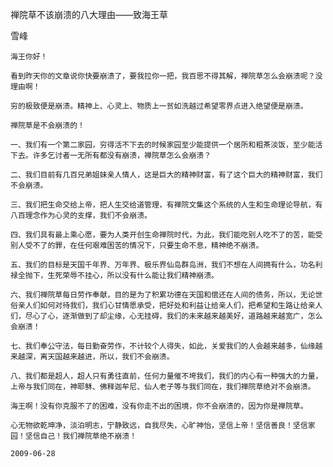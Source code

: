 禅院草不该崩溃的八大理由——致海王草

雪峰


    海王你好！

    看到昨天你的文章说你快要崩溃了，要我拉你一把，我百思不得其解，禅院草怎么会崩溃呢？没理由啊！

    穷的极致便是崩溃。精神上、心灵上、物质上一贫如洗越过希望零界点进入绝望便是崩溃。

    禅院草是不会崩溃的！

    一、我们有一个第二家园，穷得活不下去的时候家园至少能提供一个居所和粗茶淡饭，至少能活下去。许多乞讨者一无所有都没有崩溃，禅院草怎么会崩溃？

    二、我们目前有几百兄弟姐妹亲人情人，这是巨大的精神财富，有了这个巨大的精神财富，我们不会崩溃。

    三、我们把生命交给上帝，把人生交给道管理，有禅院文集这个系统的人生和生命理论导航，有八百理念作为心灵的支撑，我们不会崩溃。

    四、我们具有最上乘心愿，要为人类开创生命禅院时代，为此，我们能吃别人吃不了的苦，能受别人受不了的罪，在任何艰难困苦的情况下，只要生命不息，精神绝不崩溃。

    五、我们的目标是天国千年界、万年界、极乐界仙岛群岛洲，我们不想在人间拥有什么，功名利禄全抛下，生死荣辱不挂心，所以没有什么能让我们精神崩溃。

    六、我们禅院草每日劳作奉献，目的是为了积累功德在天国和偿还在人间的债务，所以，无论世俗亲人们如何对待我们，我们心甘情愿承受，把好处和利益让给亲人们，把希望和生路让给亲人们，尽心了心，逐渐做到了却尘缘，心无挂碍，我们的未来越来越美好，道路越来越宽广，怎么会崩溃！

    七、我们奉公守法，每日勤奋劳作，不计较个人得失，如此，关爱我们的人会越来越多，仙缘越来越深，离天国越来越进，所以，我们不会崩溃。

    八、我们都是超人，超人只有勇往直前，任何力量催不垮我们，我们的内心有一种强大的力量，上帝与我们同在，神耶稣、佛释迦牟尼、仙人老子等与我们同在，我们禅院草绝对不会崩溃。

    海王啊！没有你克服不了的困难，没有你走不出的困境，你不会崩溃的，因为你是禅院草。

    心无物欲乾坤净，淡泊明志，宁静致远，自我尽失，心旷神怡，坚信上帝！坚信善良！坚信家园！坚信自己！我们禅院草绝不崩溃！
 
    2009-06-28
 



